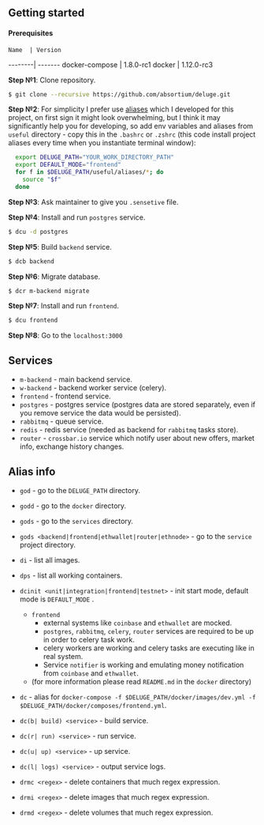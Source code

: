 
## Getting started
#### Prerequisites
  
    Name  | Version 
  --------| -------
  docker-compose | 1.8.0-rc1
  docker | 1.12.0-rc3
  
  **Step №1**: Clone repository.  
  ```bash
  $ git clone --recursive https://github.com/absortium/deluge.git
  ```

  **Step №2**: For simplicity I prefer use [aliases](#alias-info) which I developed for this project, on first sign it might look overwhelming, but I think it may significantly help you for developing, so add env variables and aliases from `useful` directory - copy this in the `.bashrc` or `.zshrc` (this code install project aliases every time when you instantiate terminal window):
  ```bash
    export DELUGE_PATH="YOUR_WORK_DIRECTORY_PATH"
    export DEFAULT_MODE="frontend"
    for f in $DELUGE_PATH/useful/aliases/*; do
      source "$f"
    done  
  ```
  
  **Step №3**: Ask maintainer to give you `.sensetive` file.
  
  **Step №4**: Install and run `postgres` service.
  ```bash
  $ dcu -d postgres
  ```

  **Step №5**: Build `backend` service.
  ```bash
  $ dcb backend
  ```  

**Step №6**: Migrate database.
  ```bash
  $ dcr m-backend migrate
  ```
  
**Step №7**: Install and run `frontend`.
  ```bash
  $ dcu frontend
  ```
   
**Step №8**: Go to the `localhost:3000`
 
## Services
* `m-backend` - main backend service.
* `w-backend` - backend worker service (celery).
* `frontend` - frontend service.
* `postgres` - postgres service (postgres data are stored separately, even if you remove service the data would be persisted).
* `rabbitmq` - queue service.
* `redis` - redis service (needed as backend for `rabbitmq` tasks store).
* `router` - `crossbar.io` service which notify user about new offers, market info, exchange history changes.

## Alias info
* `god` - go to the `DELUGE_PATH` directory.
* `godd` - go to the `docker` directory.
* `gods` - go to the `services` directory.
* `gods <backend|frontend|ethwallet|router|ethnode>` - go to the `service` project directory.
* `di` - list all images.
* `dps` - list all working containers.
* `dcinit <unit|integration|frontend|testnet>` - init start mode, default mode is `DEFAULT_MODE` .
    * `frontend`
        * external systems like `coinbase` and `ethwallet` are mocked.
        * `postgres`, `rabbitmq`, `celery`, `router` services are required to be up in order to celery task work.
        * celery workers are working and celery tasks are executing like in real system.
        * Service `notifier` is working and emulating money notification from `coinbase` and `ethwallet`.
    * (for more information please read `README.md` in the `docker` directory)         

* `dc` - alias for `docker-compose -f $DELUGE_PATH/docker/images/dev.yml -f $DELUGE_PATH/docker/composes/frontend.yml`.
* `dc(b| build) <service>` - build service.
* `dc(r| run) <service>` - run service.
* `dc(u| up) <service>` - up service.
* `dc(l| logs) <service>` - output service logs.
* `drmc <regex>` - delete containers that much regex expression.
* `drmi <regex>` - delete images that much regex expression.
* `drmd <regex>` - delete volumes that much regex expression.
